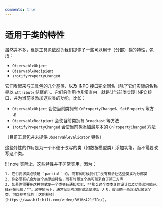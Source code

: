 ```yaml
---
comments: true
---
```


# 适用于类的特性

虽然并不多，但是工具包依然为我们提供了一些可以用于（分部）类的特性，包括：

- `ObservableObject`
- `ObservableRecipient`
- `INotifyPropertyChanged`

它们看起来与工具包的几个基类，以及 INPC 接口完全同名（除了它们实际的名称是以 `Attribute` 结尾的）。它们的作用也非常直白，就是让当前类实现 INPC 接口，并为当前类添加这些类的功能，比如：

- `ObservableObject` 会使当前类拥有 `OnPropertyChanged`、`SetProperty` 等方法
- `ObservableRecipient` 会使当前类拥有 `Broadcast` 等方法
- `INotifyPropertyChanged` 会使当前类添加最基本的 `OnPropertyChanged` 方法

（目前工具包并未提供 `ObservableValidator` 特性）

这些特性的作用是为一个不便于改写的类（如数据模型类）添加功能，而不需要改写这个类。

!!! note
    实际上，这些特性并不非常实用，因为：

    1. 它们要求类必须是 `partial` 的，而有的时候我们并没有机会让这些类成为分部类
    2. 你必须有机会为这个类添加特性，而有时候这个类可能来自于第三方库
    3. 如果你需要用这种方式使一个类拥有通知功能，**那么这个类本身的设计以及功能就可能已经存在问题了**。这种情况下，通常应该考虑的做法是添加 DTO，或借助一些方法包装这个类。可以参考我的 [这期视频](https://www.bilibili.com/video/BV1Vz421f7Do/)。